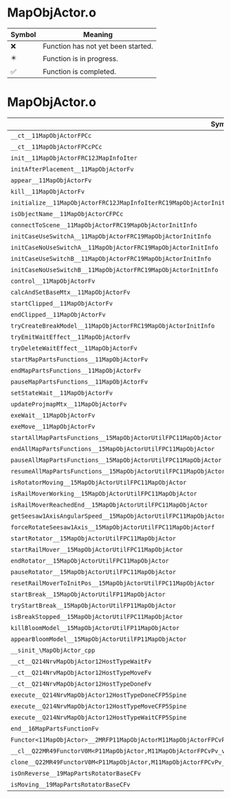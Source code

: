 # MapObjActor.o
| Symbol | Meaning 
| ------------- | ------------- 
| :x: | Function has not yet been started. 
| :eight_pointed_black_star: | Function is in progress. 
| :white_check_mark: | Function is completed. 


# MapObjActor.o
| Symbol | Decompiled? |
| ------------- | ------------- |
| `__ct__11MapObjActorFPCc` | :white_check_mark: |
| `__ct__11MapObjActorFPCcPCc` | :white_check_mark: |
| `init__11MapObjActorFRC12JMapInfoIter` | :white_check_mark: |
| `initAfterPlacement__11MapObjActorFv` | :white_check_mark: |
| `appear__11MapObjActorFv` | :white_check_mark: |
| `kill__11MapObjActorFv` | :white_check_mark: |
| `initialize__11MapObjActorFRC12JMapInfoIterRC19MapObjActorInitInfo` | :x: |
| `isObjectName__11MapObjActorCFPCc` | :white_check_mark: |
| `connectToScene__11MapObjActorFRC19MapObjActorInitInfo` | :white_check_mark: |
| `initCaseUseSwitchA__11MapObjActorFRC19MapObjActorInitInfo` | :white_check_mark: |
| `initCaseNoUseSwitchA__11MapObjActorFRC19MapObjActorInitInfo` | :white_check_mark: |
| `initCaseUseSwitchB__11MapObjActorFRC19MapObjActorInitInfo` | :white_check_mark: |
| `initCaseNoUseSwitchB__11MapObjActorFRC19MapObjActorInitInfo` | :white_check_mark: |
| `control__11MapObjActorFv` | :white_check_mark: |
| `calcAndSetBaseMtx__11MapObjActorFv` | :white_check_mark: |
| `startClipped__11MapObjActorFv` | :white_check_mark: |
| `endClipped__11MapObjActorFv` | :white_check_mark: |
| `tryCreateBreakModel__11MapObjActorFRC19MapObjActorInitInfo` | :white_check_mark: |
| `tryEmitWaitEffect__11MapObjActorFv` | :white_check_mark: |
| `tryDeleteWaitEffect__11MapObjActorFv` | :white_check_mark: |
| `startMapPartsFunctions__11MapObjActorFv` | :white_check_mark: |
| `endMapPartsFunctions__11MapObjActorFv` | :white_check_mark: |
| `pauseMapPartsFunctions__11MapObjActorFv` | :white_check_mark: |
| `setStateWait__11MapObjActorFv` | :white_check_mark: |
| `updateProjmapMtx__11MapObjActorFv` | :white_check_mark: |
| `exeWait__11MapObjActorFv` | :white_check_mark: |
| `exeMove__11MapObjActorFv` | :white_check_mark: |
| `startAllMapPartsFunctions__15MapObjActorUtilFPC11MapObjActor` | :white_check_mark: |
| `endAllMapPartsFunctions__15MapObjActorUtilFPC11MapObjActor` | :white_check_mark: |
| `pauseAllMapPartsFunctions__15MapObjActorUtilFPC11MapObjActor` | :white_check_mark: |
| `resumeAllMapPartsFunctions__15MapObjActorUtilFPC11MapObjActor` | :white_check_mark: |
| `isRotatorMoving__15MapObjActorUtilFPC11MapObjActor` | :white_check_mark: |
| `isRailMoverWorking__15MapObjActorUtilFPC11MapObjActor` | :white_check_mark: |
| `isRailMoverReachedEnd__15MapObjActorUtilFPC11MapObjActor` | :white_check_mark: |
| `getSeesaw1AxisAngularSpeed__15MapObjActorUtilFPC11MapObjActor` | :white_check_mark: |
| `forceRotateSeesaw1Axis__15MapObjActorUtilFPC11MapObjActorf` | :white_check_mark: |
| `startRotator__15MapObjActorUtilFPC11MapObjActor` | :white_check_mark: |
| `startRailMover__15MapObjActorUtilFPC11MapObjActor` | :white_check_mark: |
| `endRotator__15MapObjActorUtilFPC11MapObjActor` | :white_check_mark: |
| `pauseRotator__15MapObjActorUtilFPC11MapObjActor` | :white_check_mark: |
| `resetRailMoverToInitPos__15MapObjActorUtilFPC11MapObjActor` | :white_check_mark: |
| `startBreak__15MapObjActorUtilFP11MapObjActor` | :white_check_mark: |
| `tryStartBreak__15MapObjActorUtilFP11MapObjActor` | :white_check_mark: |
| `isBreakStopped__15MapObjActorUtilFPC11MapObjActor` | :white_check_mark: |
| `killBloomModel__15MapObjActorUtilFP11MapObjActor` | :white_check_mark: |
| `appearBloomModel__15MapObjActorUtilFP11MapObjActor` | :white_check_mark: |
| `__sinit_\MapObjActor_cpp` | :white_check_mark: |
| `__ct__Q214NrvMapObjActor12HostTypeWaitFv` | :white_check_mark: |
| `__ct__Q214NrvMapObjActor12HostTypeMoveFv` | :white_check_mark: |
| `__ct__Q214NrvMapObjActor12HostTypeDoneFv` | :white_check_mark: |
| `execute__Q214NrvMapObjActor12HostTypeDoneCFP5Spine` | :white_check_mark: |
| `execute__Q214NrvMapObjActor12HostTypeMoveCFP5Spine` | :white_check_mark: |
| `execute__Q214NrvMapObjActor12HostTypeWaitCFP5Spine` | :white_check_mark: |
| `end__16MapPartsFunctionFv` | :white_check_mark: |
| `Functor<11MapObjActor>__2MRFP11MapObjActorM11MapObjActorFPCvPv_v_Q22MR49FunctorV0M<P11MapObjActor,M11MapObjActorFPCvPv_v>` | :white_check_mark: |
| `__cl__Q22MR49FunctorV0M<P11MapObjActor,M11MapObjActorFPCvPv_v>CFv` | :white_check_mark: |
| `clone__Q22MR49FunctorV0M<P11MapObjActor,M11MapObjActorFPCvPv_v>CFP7JKRHeap` | :white_check_mark: |
| `isOnReverse__19MapPartsRotatorBaseCFv` | :white_check_mark: |
| `isMoving__19MapPartsRotatorBaseCFv` | :white_check_mark: |
